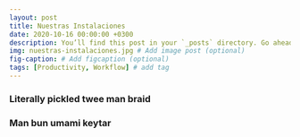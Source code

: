 ```yaml
---
layout: post
title: Nuestras Instalaciones
date: 2020-10-16 00:00:00 +0300
description: You’ll find this post in your `_posts` directory. Go ahead and edit it and re-build the site to see your changes. # Add post description (optional)
img: nuestras-instalaciones.jpg # Add image post (optional)
fig-caption: # Add figcaption (optional)
tags: [Productivity, Workflow] # add tag
---
```




###  Literally pickled twee man braid


### Man bun umami keytar


